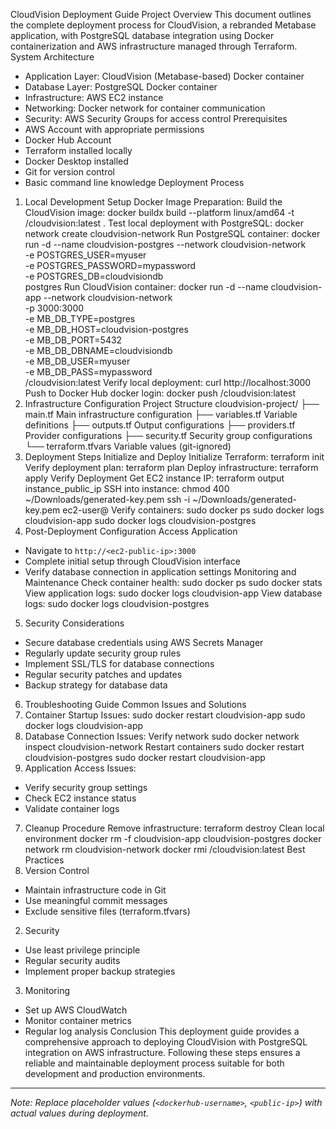 CloudVision Deployment Guide
Project Overview
This document outlines the complete deployment process for CloudVision, a rebranded Metabase application, with PostgreSQL database integration using Docker containerization and AWS infrastructure managed through Terraform.
System Architecture
- Application Layer: CloudVision (Metabase-based) Docker container
- Database Layer: PostgreSQL Docker container
- Infrastructure: AWS EC2 instance
- Networking: Docker network for container communication
- Security: AWS Security Groups for access control
Prerequisites
- AWS Account with appropriate permissions
- Docker Hub Account
- Terraform installed locally
- Docker Desktop installed
- Git for version control
- Basic command line knowledge
Deployment Process
1. Local Development Setup
Docker Image Preparation:
Build the CloudVision image:
docker buildx build --platform linux/amd64 -t <dockerhub-username>/cloudvision:latest .
Test local deployment with PostgreSQL:
docker network create cloudvision-network
Run PostgreSQL container:
docker run -d --name cloudvision-postgres --network cloudvision-network \
-e POSTGRES_USER=myuser \
-e POSTGRES_PASSWORD=mypassword \
-e POSTGRES_DB=cloudvisiondb \
postgres
Run CloudVision container:
docker run -d --name cloudvision-app --network cloudvision-network \
-p 3000:3000 \
-e MB_DB_TYPE=postgres \
-e MB_DB_HOST=cloudvision-postgres \
-e MB_DB_PORT=5432 \
-e MB_DB_DBNAME=cloudvisiondb \
-e MB_DB_USER=myuser \
-e MB_DB_PASS=mypassword \
<dockerhub-username>/cloudvision:latest
Verify local deployment:
curl http://localhost:3000
Push to Docker Hub
docker login:
docker push <dockerhub-username>/cloudvision:latest
2. Infrastructure Configuration
Project Structure
cloudvision-project/
├── main.tf Main infrastructure configuration
├── variables.tf Variable definitions
├── outputs.tf Output configurations
├── providers.tf Provider configurations
├── security.tf Security group configurations
└── terraform.tfvars Variable values (git-ignored)
3. Deployment Steps
Initialize and Deploy
Initialize Terraform:
terraform init
Verify deployment plan:
terraform plan
Deploy infrastructure:
terraform apply
Verify Deployment
Get EC2 instance IP:
terraform output instance_public_ip
SSH into instance:
chmod 400 ~/Downloads/generated-key.pem
ssh -i ~/Downloads/generated-key.pem ec2-user@<public-ip>
Verify containers:
sudo docker ps
sudo docker logs cloudvision-app
sudo docker logs cloudvision-postgres
4. Post-Deployment Configuration
Access Application
- Navigate to `http://<ec2-public-ip>:3000`
- Complete initial setup through CloudVision interface
- Verify database connection in application settings
Monitoring and Maintenance
Check container health:
sudo docker ps
sudo docker stats
View application logs:
sudo docker logs cloudvision-app
View database logs:
sudo docker logs cloudvision-postgres
5. Security Considerations
- Secure database credentials using AWS Secrets Manager
- Regularly update security group rules
- Implement SSL/TLS for database connections
- Regular security patches and updates
- Backup strategy for database data
6. Troubleshooting Guide
Common Issues and Solutions
1. Container Startup Issues:
sudo docker restart cloudvision-app
sudo docker logs cloudvision-app
2. Database Connection Issues:
Verify network
sudo docker network inspect cloudvision-network
Restart containers
sudo docker restart cloudvision-postgres
sudo docker restart cloudvision-app
3. Application Access Issues:
- Verify security group settings
- Check EC2 instance status
- Validate container logs
7. Cleanup Procedure
Remove infrastructure:
terraform destroy
Clean local environment
docker rm -f cloudvision-app cloudvision-postgres
docker network rm cloudvision-network
docker rmi <dockerhub-username>/cloudvision:latest
Best Practices
1. Version Control
- Maintain infrastructure code in Git
- Use meaningful commit messages
- Exclude sensitive files (terraform.tfvars)
2. Security
- Use least privilege principle
- Regular security audits
- Implement proper backup strategies
3. Monitoring
- Set up AWS CloudWatch
- Monitor container metrics
- Regular log analysis
Conclusion
This deployment guide provides a comprehensive approach to deploying CloudVision with PostgreSQL integration on AWS infrastructure. Following these steps ensures a reliable and maintainable deployment process suitable for both development and production environments.
---
*Note: Replace placeholder values (`<dockerhub-username>`, `<public-ip>`) with actual values during deployment.*

